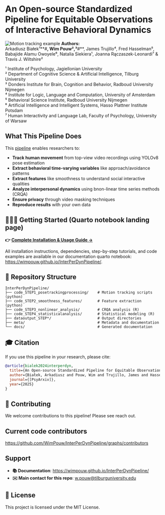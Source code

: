# An Open-source Standardized Pipeline for Equitable Observations of Interactive Behavioral Dynamics
![Motion tracking example](./images/ts.gif)
**Authors:**  
Arkadiusz Białek¹**#**, Wim Pouw²,³**#**, James Trujillo⁴, Fred Hasselman⁵, Babajide Alamu Owoyele⁶, Natalia Siekiera¹, Joanna Rączaszek-Leonardi⁷ & Travis J. Wiltshire²

¹ Institute of Psychology, Jagiellonian University  
² Department of Cognitive Science & Artificial Intelligence, Tilburg University  
³ Donders Institute for Brain, Cognition and Behavior, Radboud University Nijmegen  
⁴ Institute for Logic, Language and Computation, University of Amsterdam  
⁵ Behavioral Science Institute, Radboud University Nijmegen  
⁶ Artificial Intelligence and Intelligent Systems, Hasso Plattner Institute Potsdam  
⁷ Human Interactivity and Language Lab, Faculty of Psychology, University of Warsaw  

## What This Pipeline Does

This [pipeline](https://wimpouw.github.io/InterPerDynPipeline/) enables researchers to:
- **Track human movement** from top-view video recordings using YOLOv8 pose estimation
- **Extract behavioral time-varying variables** like approach/avoidance patterns  
- **Extract features** like smoothness to understand social interactive qualities
- **Analyze interpersonal dynamics** using bnon-linear time series methods (CRQA)
- **Ensure privacy** through video masking techniques
- **Reproduce results** with your own data

## 🚀🚀🚀 Getting Started (Quarto notebook landing page)

**👉 [Complete Installation & Usage Guide →](https://wimpouw.github.io/InterPerDynPipeline/)**

All installation instructions, dependencies, step-by-step tutorials, and code examples are available in our documentation quarto notebook: https://wimpouw.github.io/InterPerDynPipeline/.

## 📁 Repository Structure

```
InterPerDynPipeline/
├── code_STEP1_posetrackingprocessing/    # Motion tracking scripts (python)
├── code_STEP2_smoothness_features/       # Feature extraction (python)
├── code_STEP3_nonlinear_analysis/        # CRQA analysis (R)
├── code_STEP4_statisticalanalysis/       # Statistical modeling (R)
├── dataoutput_STEP*/                     # Output directories
├── meta/                                 # Metadata and documentation
└── docs/                                 # Generated documentation
```

## 🎓 Citation

If you use this pipeline in your research, please cite:

```bibtex
@article{bialek2024interperdyn,
  title={An Open-source Standardized Pipeline for Equitable Observations of Interactive Behavioral Dynamics},
  author={Białek, Arkadiusz and Pouw, Wim and Trujillo, James and Hasselman, Fred and Owoyele, Babajide Alamu and Siekiera, Natalia and Rączaszek-Leonardi, Joanna and Wiltshire, Travis J.},
  journal={[PsyArxiv]},
  year={2025}
}
```
## 🤝 Contributing
We welcome contributions to this pipeline! Please see reach out.

## Current code contributors
https://github.com/WimPouw/InterPerDynPipeline/graphs/contributors

## Support
- **📚 Documentation**: https://wimpouw.github.io/InterPerDynPipeline/
- **✉️ Main contact for this repo**: w.pouw@tilburguniversity.edu

## 📄 License
This project is licensed under the MIT License.
